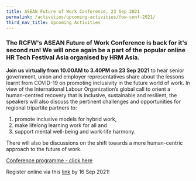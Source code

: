 ```yaml
---
title: ASEAN Future of Work Conference, 23 Sep 2021
permalink: /activities/upcoming-activities/fow-conf-2021/
third_nav_title: Upcoming Activities
---
```

### The RCFW's ASEAN Future of Work Conference is back for it's second run! We will once again be a part of the popular online HR Tech Festival Asia organised by HRM Asia. 

**Join us virtually from 10.00AM to 3.40PM on 23 Sep 2021** to hear senior government, union and employer representatives share about the lessons learnt from COVID-19 on promoting inclusivity in the future world of work. In view of the International Labour Organization’s global call to orient a human-centred recovery that is inclusive, sustainable and resilient, the speakers will also discuss the pertinent challenges and opportunities for regional tripartite partners to:
1. promote inclusive models for hybrid work, 
2. make lifelong learning work for all and 
3. support mental well-being and work-life harmony. 

There will also be discussions on the shift towards a more human-centric approach to the future of work. 

[Conference programme - click here](/files/ASEAN%20Future%20of%20Work%20Conference%202021%20Provisional%20Programme.pdf)

Register online via this [link](https://hubs.li/H0VHdVF0 ) by 16 Sep 2021!